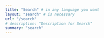 ```yaml
---
title: "Search" # in any language you want
layout: "search" # is necessary
url: "/search"
# description: "Description for Search"
summary: "search"
---
```


